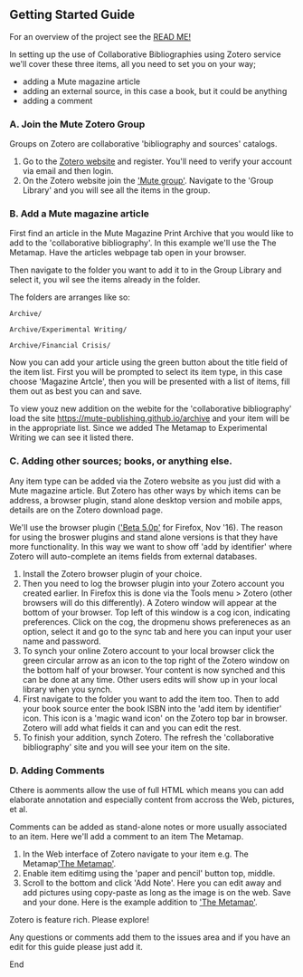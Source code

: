 ## Getting Started Guide

For an overview of the project see the [READ ME!](README.md)

In setting up the use of Collaborative Bibliographies using Zotero service we'll cover these three items, all you need to set you on your way;

+ adding a Mute magazine article
+ adding an external source, in this case a book, but it could be anything
+ adding a comment

### A. Join the Mute Zotero Group

Groups on Zotero are collaborative 'bibliography and sources' catalogs. 

1. Go to the [Zotero website](https://www.zotero.org/) and register. You'll need to verify your account via email and then login.
2. On the Zotero website join the ['Mute group'](https://www.zotero.org/groups/mute). Navigate to the 'Group Library' and you will see all the items in the group.

### B. Add a Mute magazine article

First find an article in the Mute Magazine Print Archive that you would like to add to the 'collaborative bibliography'. In this example we'll use the The Metamap. Have the articles webpage tab open in your browser.

Then navigate to the folder you want to add it to in the Group Library and select it, you wil see the items already in the folder.

The folders are arranges like so:

```
Archive/

Archive/Experimental Writing/

Archive/Financial Crisis/
```

Now you can add your article using the green button about the title field of the item list.  First you will be prompted to select its item type, in this case choose 'Magazine Artcle', then you will be presented with a list of items, fill them out as best you can and save.

To view youz new addition on the webite for the 'collaborative bibliography' load the site https://mute-publishing.github.io/archive and your item will be in the appropriate list. Since we added The Metamap to Experimental Writing we can see it listed there.

### C. Adding other sources; books, or anything else.

Any item type can be added via the Zotero website as you just did with a Mute magazine article. But Zotero has other ways by which items can be address, a browser plugin, stand alone desktop version and mobile apps, details are on the Zotero download page.

We'll use the browser plugin (['Beta 5.0p'](https://www.zotero.org/support/dev_builds#zotero_50_beta) for Firefox, Nov '16). The reason for using the broswer plugins and stand alone versions is that they have more functionality. In this way we want to show off 'add by identifier' where Zotero will auto-complete an items fields from external databases.

1. Install the Zotero browser plugin of your choice. 
2. Then you need to log the browser plugin into your Zotero account you created earlier. In Firefox this is done via the Tools menu > Zotero (other browsers will do this differently). A Zotero window will appear at the bottom of your browser. Top left of this window is a cog icon, indicating preferences. Click on the cog, the dropmenu shows prefereneces as an option, select it and go to the sync tab and here you can input your user name and password.
3. To synch your online Zotero account to your local browser click the green circular arrow as an icon to the top right of the Zotero window on the bottom half of your browser. Your content is now synched and this can be done at any time. Other users edits will show up in your local library when you synch.
4. First navigate to the folder you want to add the item too. Then to add your book source enter the book ISBN into the 'add item by identifier' icon. This icon is a 'magic wand icon' on the Zotero top bar in browser. Zotero will add what fields it can and you can edit the rest.
5. To finish your addition, synch Zotero. The refresh the 'collaborative bibliography' site and you will see your item on the site.

### D. Adding Comments

Cthere is aomments allow the use of full HTML which means you can add elaborate annotation and especially content from accross the Web, pictures, et al.

Comments can be added as stand-alone notes or more usually associated to an item. Here we'll add a comment to an item The Metamap.

1. In the Web interface of Zotero navigate to your item e.g. The Metamap['The Metamap'](https://www.zotero.org/groups/mute/items/collectionKey/IU5PRPJR/itemKey/V97823C5).
2. Enable item editimg using the 'paper and pencil' button top, middle.
3. Scroll to the bottom and click 'Add Note'. Here you can edit away and add pictures using copy-paste as long as the image is on the web. Save and your done. Here is the example addition to ['The Metamap'](https://www.zotero.org/groups/mute/items/collectionKey/IU5PRPJR/itemKey/Q3EMXB8P).

Zotero is feature rich. Please explore!

Any questions or comments add them to the issues area and if you have an edit for this guide please just add it.

End


